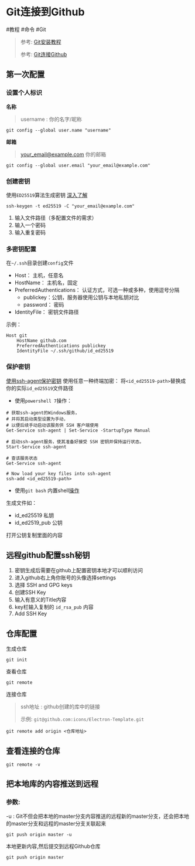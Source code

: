# Git连接到Github

#教程 #命令 #Git

> 参考: [Git安装教程](https://www.cnblogs.com/hdlan/p/14395189.html)
>
> 参考: [Git连接Github](https://www.cnblogs.com/hdlan/p/14395681.html)

## 第一次配置

### 设置个人标识

**名称**

> username : 你的名字/昵称

```git
git config --global user.name "username"
```

**邮箱**

> your_email@example.com 你的邮箱

```git
git config --global user.email "your_email@example.com"
```

### 创建密钥

使用`ED25519`算法生成密钥
[深入了解](https://docs.github.com/zh/authentication/connecting-to-github-with-ssh/checking-for-existing-ssh-keys)

```git
ssh-keygen -t ed25519 -C "your_email@example.com"
```

1. 输入文件路径（多配置文件的需求）
2. 输入一个密码
3. 输入重复密码

### 多密钥配置

在`~/.ssh`目录创建`config`文件

- Host： 主机，任意名
- HostName： 主机名，固定
- PreferredAuthentications： 认证方式，可选一种或多种，使用逗号分隔
    - publickey：公钥，服务器使用公钥与本地私钥对比
    - password： 密码
- IdentityFile： 密钥文件路径

示例：

```config
Host git
    HostName github.com
    PreferredAuthentications publickey
    IdentityFile ~/.ssh/github/id_ed25519
```

### 保护密钥

[使用ssh-agent保护密钥](https://learn.microsoft.com/zh-cn/windows-server/administration/openssh/openssh_keymanagement)
使用任意一种终端加密：
将`<id_ed25519-path>`替换成你的实际`id_ed25519`文件路径

- 使用`powershell 7`操作：

```pwsh
# 获取ssh-agent的Windows服务，
# 并将其启动类型设置为手动，
# 以便后续手动启动该服务供 SSH 客户端使用
Get-Service ssh-agent | Set-Service -StartupType Manual

# 启动ssh-agent服务，使其准备好接受 SSH 密钥并保持运行状态。
Start-Service ssh-agent

# 查该服务状态
Get-Service ssh-agent

# Now load your key files into ssh-agent
ssh-add <id_ed25519-path>
```

- 使用`git bash`
  内置shell[操作](https://docs.github.com/zh/authentication/connecting-to-github-with-ssh/working-with-ssh-key-passphrases)

生成文件如：

- id_ed25519 私钥
- id_ed2519_pub 公钥

打开公钥复制里面的内容

## 远程github配置ssh秘钥

1. 密钥生成后需要在github上配置密钥本地才可以顺利访问
2. 进入github右上角你账号的头像选择settings
3. 选择 SSH and GPG keys
4. 创建SSH Key
5. 输入有意义的Title内容
6. key栏输入复制的 `id_rsa_pub` 内容
7. Add SSH Key

## 仓库配置

生成仓库

```git
git init
```

查看仓库

```git
git remote
```

连接仓库

> ssh地址 : github创建的库中的链接
>
> 示例: `git@github.com:icons/Electron-Template.git`

```git
git remote add origin <仓库地址>
```

## 查看连接的仓库

```git
git remote -v
```

## 把本地库的内容推送到远程

### 参数:

-u : Git不但会把本地的master分支内容推送的远程新的master分支，还会把本地的master分支和远程的master分支关联起来

```git
git push origin master -u
```

本地更新内容,然后提交到远程Github仓库

```git
git push origin master
```
